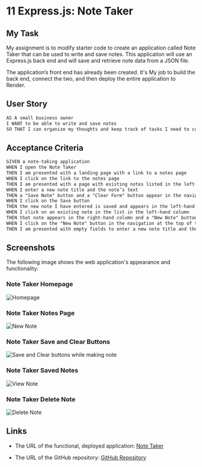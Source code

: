 # 11 Express.js: Note Taker

## My Task

My assignment is to modify starter code to create an application called Note Taker that can be used to write and save notes. This application will use an Express.js back end and will save and retrieve note data from a JSON file.

The application’s front end has already been created. It's My job to build the back end, connect the two, and then deploy the entire application to Render.

## User Story

```md
AS A small business owner
I WANT to be able to write and save notes
SO THAT I can organize my thoughts and keep track of tasks I need to complete
```

## Acceptance Criteria

```md
GIVEN a note-taking application
WHEN I open the Note Taker
THEN I am presented with a landing page with a link to a notes page
WHEN I click on the link to the notes page
THEN I am presented with a page with existing notes listed in the left-hand column, plus empty fields to enter a new note title and the note’s text in the right-hand column
WHEN I enter a new note title and the note’s text
THEN a "Save Note" button and a "Clear Form" button appear in the navigation at the top of the page
WHEN I click on the Save button
THEN the new note I have entered is saved and appears in the left-hand column with the other existing notes and the buttons in the navigation disappear
WHEN I click on an existing note in the list in the left-hand column
THEN that note appears in the right-hand column and a "New Note" button appears in the navigation
WHEN I click on the "New Note" button in the navigation at the top of the page
THEN I am presented with empty fields to enter a new note title and the note’s text in the right-hand column and the button disappears
```

## Screenshots

The following image shows the web application's appearance and functionality:

### Note Taker Homepage

![Homepage](note-taker-0by1.onrender.com_.png) 

### Note Taker Notes Page

![New Note](note-taker-0by1.onrender.com_notes.png) 

### Note Taker Save and Clear Buttons

![Save and Clear buttons while making note](<note-taker-0by1.onrender.com_notes (3).png>)

### Note Taker Saved Notes

![View Note](<note-taker-0by1.onrender.com_notes (1).png>) 

### Note Taker Delete Note

![Delete Note](<note-taker-0by1.onrender.com_notes (2).png>)

## Links

* The URL of the functional, deployed application: [Note Taker](https://note-taker-0by1.onrender.com/)

* The URL of the GitHub repository: [GitHub Repository](https://github.com/koliandrik/Note-Taker)
